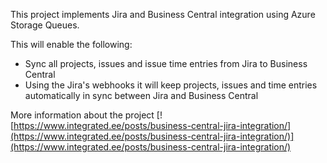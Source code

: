This project implements Jira and Business Central integration using Azure Storage Queues.

This will enable the following:

- Sync all projects, issues and issue time entries from Jira to Business Central
- Using the Jira's webhooks it will keep projects, issues and time entries automatically in sync between Jira and Business Central

More information about the project [![https://www.integrated.ee/posts/business-central-jira-integration/](https://www.integrated.ee/posts/business-central-jira-integration/)](https://www.integrated.ee/posts/business-central-jira-integration/)